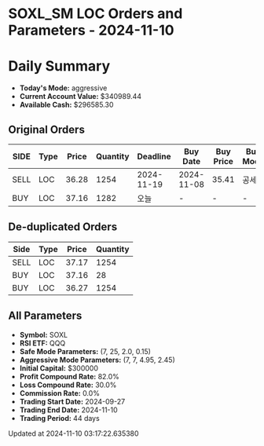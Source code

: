 # SOXL_SM LOC Orders and Parameters - 2024-11-10

# Daily Summary

- **Today's Mode:** aggressive
- **Current Account Value:** $340989.44
- **Available Cash:** $296585.30

## Original Orders

| SIDE | Type | Price | Quantity | Deadline | Buy Date | Buy Price | Buy Mode |
|------|------|-------|----------|----------|----------|-----------|----------|
| SELL | LOC | 36.28 | 1254 | 2024-11-19 | 2024-11-08 | 35.41 | 공세 |
| BUY | LOC | 37.16 | 1282 | 오늘 | - | - | - |

## De-duplicated Orders

| Side | Type | Price | Quantity |
|------|------|-------|----------|
| SELL | LOC | 37.17 | 1254 |
| BUY | LOC | 37.16 | 28 |
| BUY | LOC | 36.27 | 1254 |

## All Parameters

- **Symbol:** SOXL
- **RSI ETF:** QQQ
- **Safe Mode Parameters:** (7, 25, 2.0, 0.15)
- **Aggressive Mode Parameters:** (7, 7, 4.95, 2.45)
- **Initial Capital:** $300000
- **Profit Compound Rate:** 82.0%
- **Loss Compound Rate:** 30.0%
- **Commission Rate:** 0.0%
- **Trading Start Date:** 2024-09-27
- **Trading End Date:** 2024-11-10
- **Trading Period:** 44 days

Updated at 2024-11-10 03:17:22.635380
